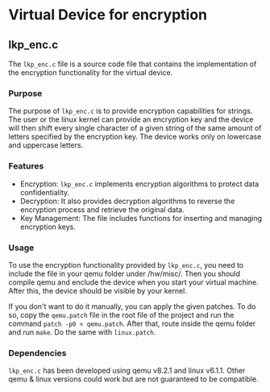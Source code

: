 # Virtual Device for encryption

## lkp_enc.c

The `lkp_enc.c` file is a source code file that contains the implementation of the encryption functionality for the virtual device.

### Purpose

The purpose of `lkp_enc.c` is to provide encryption capabilities for strings. The user or the linux kernel can provide an encryption key and the device will then shift every single character of a given string of the same amount of letters specified by the encryption key. The device works only on lowercase and uppercase letters.

### Features

- Encryption: `lkp_enc.c` implements encryption algorithms to protect data confidentiality.
- Decryption: It also provides decryption algorithms to reverse the encryption process and retrieve the original data.
- Key Management: The file includes functions for inserting and managing encryption keys.

### Usage

To use the encryption functionality provided by `lkp_enc.c`, you need to include the file in your qemu folder under /hw/misc/. Then you should compile qemu and enclude the device when you start your virtual machine. After this, the device should be visible by your kernel.

If you don't want to do it manually, you can apply the given patches. To do so, copy the `qemu.patch` file in the root file of the project and run the command `patch -p0 < qemu.patch`. After that, route inside the qemu folder and run `make`. Do the same with `linux.patch`.

### Dependencies

`lkp_enc.c` has been developed using qemu v8.2.1 and linux v6.1.1. Other qemu & linux versions could work but are not guaranteed to be compatible.
